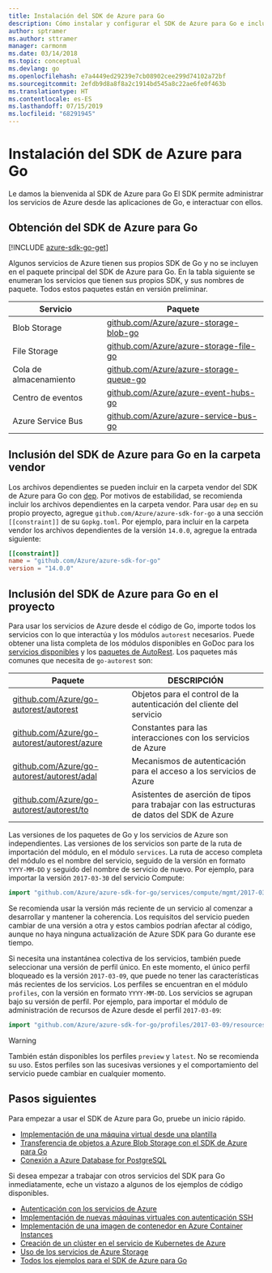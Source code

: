 ```yaml
---
title: Instalación del SDK de Azure para Go
description: Cómo instalar y configurar el SDK de Azure para Go e incluir los archivos dependientes en la carpeta vendor.
author: sptramer
ms.author: sttramer
manager: carmonm
ms.date: 03/14/2018
ms.topic: conceptual
ms.devlang: go
ms.openlocfilehash: e7a4449ed29239e7cb08902cee299d74102a72bf
ms.sourcegitcommit: 2efdb9d8a8f8a2c1914bd545a8c22ae6fe0f463b
ms.translationtype: HT
ms.contentlocale: es-ES
ms.lasthandoff: 07/15/2019
ms.locfileid: "68291945"
---
```

# <a name="install-the-azure-sdk-for-go"></a>Instalación del SDK de Azure para Go

Le damos la bienvenida al SDK de Azure para Go El SDK permite administrar los servicios de Azure desde las aplicaciones de Go, e interactuar con ellos.

## <a name="get-the-azure-sdk-for-go"></a>Obtención del SDK de Azure para Go

[!INCLUDE [azure-sdk-go-get](includes/azure-sdk-go-get.md)]

Algunos servicios de Azure tienen sus propios SDK de Go y no se incluyen en el paquete principal del SDK de Azure para Go. En la tabla siguiente se enumeran los servicios que tienen sus propios SDK, y sus nombres de paquete. Todos estos paquetes están en versión preliminar.

| Servicio | Paquete |
|---------|---------|
| Blob Storage | [github.com/Azure/azure-storage-blob-go](https://github.com/Azure/azure-storage-blob-go) |
| File Storage | [github.com/Azure/azure-storage-file-go](https://github.com/Azure/azure-storage-file-go) |
| Cola de almacenamiento | [github.com/Azure/azure-storage-queue-go](https://github.com/Azure/azure-storage-queue-go) |
| Centro de eventos | [github.com/Azure/azure-event-hubs-go](https://github.com/Azure/azure-event-hubs-go) |
| Azure Service Bus | [github.com/Azure/azure-service-bus-go](https://github.com/Azure/azure-service-bus-go) |

## <a name="vendor-the-azure-sdk-for-go"></a>Inclusión del SDK de Azure para Go en la carpeta vendor

Los archivos dependientes se pueden incluir en la carpeta vendor del SDK de Azure para Go con [dep](https://github.com/golang/dep). Por motivos de estabilidad, se recomienda incluir los archivos dependientes en la carpeta vendor. Para usar `dep` en su propio proyecto, agregue `github.com/Azure/azure-sdk-for-go` a una sección `[[constraint]]` de su `Gopkg.toml`. Por ejemplo, para incluir en la carpeta vendor los archivos dependientes de la versión `14.0.0`, agregue la entrada siguiente:

```toml
[[constraint]]
name = "github.com/Azure/azure-sdk-for-go"
version = "14.0.0"
```

## <a name="include-the-azure-sdk-for-go-in-your-project"></a>Inclusión del SDK de Azure para Go en el proyecto

Para usar los servicios de Azure desde el código de Go, importe todos los servicios con lo que interactúa y los módulos `autorest` necesarios.
Puede obtener una lista completa de los módulos disponibles en GoDoc para los [servicios disponibles](https://godoc.org/github.com/Azure/azure-sdk-for-go) y los [paquetes de AutoRest](https://godoc.org/github.com/Azure/go-autorest). Los paquetes más comunes que necesita de `go-autorest` son:

| Paquete | DESCRIPCIÓN |
|---------|-------------|
| [github.com/Azure/go-autorest/autorest][autorest] | Objetos para el control de la autenticación del cliente del servicio |
| [github.com/Azure/go-autorest/autorest/azure][autorest/azure] | Constantes para las interacciones con los servicios de Azure |
| [github.com/Azure/go-autorest/autorest/adal][autorest/adal] | Mecanismos de autenticación para el acceso a los servicios de Azure |
| [github.com/Azure/go-autorest/autorest/to][autorest/to] | Asistentes de aserción de tipos para trabajar con las estructuras de datos del SDK de Azure |

[autorest]: https://godoc.org/github.com/Azure/go-autorest/autorest
[autorest/azure]: https://godoc.org/github.com/Azure/go-autorest/autorest/azure
[autorest/adal]: https://godoc.org/github.com/Azure/go-autorest/autorest/adal
[autorest/to]: https://godoc.org/github.com/Azure/go-autorest/autorest/to

Las versiones de los paquetes de Go y los servicios de Azure son independientes. Las versiones de los servicios son parte de la ruta de importación del módulo, en el módulo `services`. La ruta de acceso completa del módulo es el nombre del servicio, seguido de la versión en formato `YYYY-MM-DD` y seguido del nombre de servicio de nuevo. Por ejemplo, para importar la versión `2017-03-30` del servicio Compute:

```go
import "github.com/Azure/azure-sdk-for-go/services/compute/mgmt/2017-03-30/compute"
```

Se recomienda usar la versión más reciente de un servicio al comenzar a desarrollar y mantener la coherencia.
Los requisitos del servicio pueden cambiar de una versión a otra y estos cambios podrían afectar al código, aunque no haya ninguna actualización de Azure SDK para Go durante ese tiempo.

Si necesita una instantánea colectiva de los servicios, también puede seleccionar una versión de perfil único. En este momento, el único perfil bloqueado es la versión `2017-03-09`, que puede no tener las características más recientes de los servicios. Los perfiles se encuentran en el módulo `profiles`, con la versión en formato `YYYY-MM-DD`. Los servicios se agrupan bajo su versión de perfil. Por ejemplo, para importar el módulo de administración de recursos de Azure desde el perfil `2017-03-09`:

```go
import "github.com/Azure/azure-sdk-for-go/profiles/2017-03-09/resources/mgmt/resources"
```

> [!WARNING]
> También están disponibles los perfiles `preview` y `latest`. No se recomienda su uso. Estos perfiles son las sucesivas versiones y el comportamiento del servicio puede cambiar en cualquier momento.

## <a name="next-steps"></a>Pasos siguientes

Para empezar a usar el SDK de Azure para Go, pruebe un inicio rápido.

* [Implementación de una máquina virtual desde una plantilla](azure-sdk-go-qs-vm.md)
* [Transferencia de objetos a Azure Blob Storage con el SDK de Azure para Go](/azure/storage/blobs/storage-quickstart-blobs-go?toc=%2fgo%2fazure%2ftoc.json)
* [Conexión a Azure Database for PostgreSQL](/azure/postgresql/connect-go?toc=%2fgo%2fazure%2ftoc.json)

Si desea empezar a trabajar con otros servicios del SDK para Go inmediatamente, eche un vistazo a algunos de los ejemplos de código disponibles.

* [Autenticación con los servicios de Azure](https://github.com/Azure-Samples/azure-sdk-for-go-samples/tree/master/internal/iam)
* [Implementación de nuevas máquinas virtuales con autenticación SSH](https://github.com/Azure-Samples/azure-sdk-for-go-samples/tree/master/compute)
* [Implementación de una imagen de contenedor en Azure Container Instances](https://github.com/Azure-Samples/azure-sdk-for-go-samples/tree/master/compute)
* [Creación de un clúster en el servicio de Kubernetes de Azure](https://github.com/Azure-Samples/azure-sdk-for-go-samples/blob/master/compute)
* [Uso de los servicios de Azure Storage](https://github.com/Azure-Samples/azure-sdk-for-go-samples/tree/master/storage)
* [Todos los ejemplos para el SDK de Azure para Go](https://github.com/azure-samples/azure-sdk-for-go-samples)
